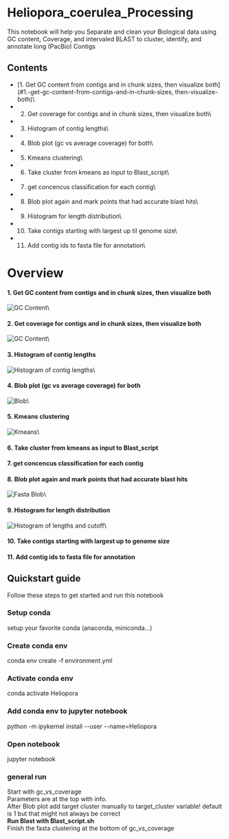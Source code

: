 # Heliopora_coerulea_Processing
This notebook will help you Separate and clean your Biological data using GC content, Coverage, and intervaled BLAST to cluster, identify, and annotate long (PacBio) Contigs


## Contents

 - [1. Get GC content from contigs and in chunk sizes, then visualize both](#1.-get-gc-content-from-contigs-and-in-chunk-sizes, then-visualize-both)\
 - 2. Get coverage for contigs and in chunk sizes, then visualize both\
 - 3. Histogram of contig lengths\
 - 4. Blob plot (gc vs average coverage) for both\
 - 5. Kmeans clustering\
 - 6. Take cluster from kmeans as input to Blast_script\
 - 7. get concencus classification for each contig\
 - 8. Blob plot again and mark points that had accurate blast hits\
 - 9. Histogram for length distribution\
 - 10. Take contigs starting with largest up til genome size\
 - 11. Add contig ids to fasta file for annotation\

# Overview

#### 1. Get GC content from contigs and in chunk sizes, then visualize both
![GC Content](https://github.com/AlexanderFastner/Heliopora_coerulea_Processing/blob/main/images/GC_content_000032.png?raw=true)\
#### 2. Get coverage for contigs and in chunk sizes, then visualize both 
![GC Content](https://github.com/AlexanderFastner/Heliopora_coerulea_Processing/blob/main/images/Coverage_000032.png?raw=true)\
#### 3. Histogram of contig lengths
![Histogram of contig lengths](https://github.com/AlexanderFastner/Heliopora_coerulea_Processing/blob/main/images/Histogram_of_lengths.png?raw=true)\
#### 4. Blob plot (gc vs average coverage) for both
![Blob](https://github.com/AlexanderFastner/Heliopora_coerulea_Processing/blob/main/images/Blob.png?raw=true)\
#### 5. Kmeans clustering 
![Kmeans](https://github.com/AlexanderFastner/Heliopora_coerulea_Processing/blob/main/images/Kmeans_clustering.png?raw=true)\
#### 6. Take cluster from kmeans as input to Blast_script
#### 7. get concencus classification for each contig
#### 8. Blob plot again and mark points that had accurate blast hits
![Fasta Blob](https://github.com/AlexanderFastner/Heliopora_coerulea_Processing/blob/main/images/Fasta_Blob.png?raw=true)\
#### 9. Histogram for length distribution
![Histogram of lengths and cutoff](https://github.com/AlexanderFastner/Heliopora_coerulea_Processing/blob/main/images/Histogram_of_lengths_of_subset.png?raw=true)\
#### 10. Take contigs starting with largest up to genome size
#### 11. Add contig ids to fasta file for annotation


## Quickstart guide
Follow these steps to get started and run this notebook

### Setup conda
setup your favorite conda (anaconda, miniconda...)

### Create conda env
conda env create -f environment.yml

### Activate conda env
conda activate Heliopora

### Add conda env to jupyter notebook
python -m ipykernel install --user --name=Heliopora

### Open notebook
jupyter notebook

### general run
Start with gc_vs_coverage\
Parameters are at the top with info.\
After Blob plot add target cluster manually to target_cluster variable! default is 1 but that might not always be correct\
<b>Run Blast with Blast_script.sh</b>\
Finish the fasta clustering at the bottom of gc_vs_coverage

